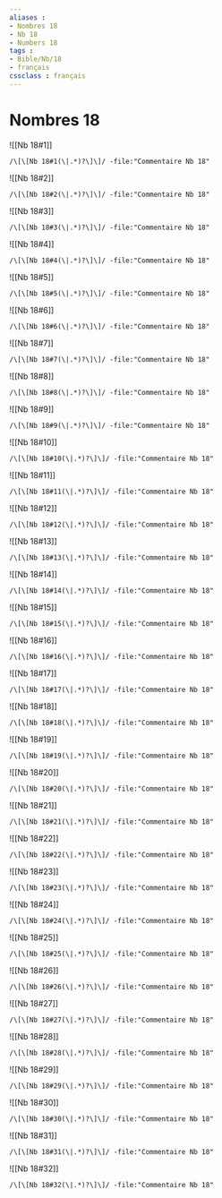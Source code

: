 ```yaml
---
aliases : 
- Nombres 18
- Nb 18
- Numbers 18
tags : 
- Bible/Nb/18
- français
cssclass : français
---
```


# Nombres 18

![[Nb 18#1]]

```query
/\[\[Nb 18#1(\|.*)?\]\]/ -file:"Commentaire Nb 18"
```

![[Nb 18#2]]

```query
/\[\[Nb 18#2(\|.*)?\]\]/ -file:"Commentaire Nb 18"
```

![[Nb 18#3]]

```query
/\[\[Nb 18#3(\|.*)?\]\]/ -file:"Commentaire Nb 18"
```

![[Nb 18#4]]

```query
/\[\[Nb 18#4(\|.*)?\]\]/ -file:"Commentaire Nb 18"
```

![[Nb 18#5]]

```query
/\[\[Nb 18#5(\|.*)?\]\]/ -file:"Commentaire Nb 18"
```

![[Nb 18#6]]

```query
/\[\[Nb 18#6(\|.*)?\]\]/ -file:"Commentaire Nb 18"
```

![[Nb 18#7]]

```query
/\[\[Nb 18#7(\|.*)?\]\]/ -file:"Commentaire Nb 18"
```

![[Nb 18#8]]

```query
/\[\[Nb 18#8(\|.*)?\]\]/ -file:"Commentaire Nb 18"
```

![[Nb 18#9]]

```query
/\[\[Nb 18#9(\|.*)?\]\]/ -file:"Commentaire Nb 18"
```

![[Nb 18#10]]

```query
/\[\[Nb 18#10(\|.*)?\]\]/ -file:"Commentaire Nb 18"
```

![[Nb 18#11]]

```query
/\[\[Nb 18#11(\|.*)?\]\]/ -file:"Commentaire Nb 18"
```

![[Nb 18#12]]

```query
/\[\[Nb 18#12(\|.*)?\]\]/ -file:"Commentaire Nb 18"
```

![[Nb 18#13]]

```query
/\[\[Nb 18#13(\|.*)?\]\]/ -file:"Commentaire Nb 18"
```

![[Nb 18#14]]

```query
/\[\[Nb 18#14(\|.*)?\]\]/ -file:"Commentaire Nb 18"
```

![[Nb 18#15]]

```query
/\[\[Nb 18#15(\|.*)?\]\]/ -file:"Commentaire Nb 18"
```

![[Nb 18#16]]

```query
/\[\[Nb 18#16(\|.*)?\]\]/ -file:"Commentaire Nb 18"
```

![[Nb 18#17]]

```query
/\[\[Nb 18#17(\|.*)?\]\]/ -file:"Commentaire Nb 18"
```

![[Nb 18#18]]

```query
/\[\[Nb 18#18(\|.*)?\]\]/ -file:"Commentaire Nb 18"
```

![[Nb 18#19]]

```query
/\[\[Nb 18#19(\|.*)?\]\]/ -file:"Commentaire Nb 18"
```

![[Nb 18#20]]

```query
/\[\[Nb 18#20(\|.*)?\]\]/ -file:"Commentaire Nb 18"
```

![[Nb 18#21]]

```query
/\[\[Nb 18#21(\|.*)?\]\]/ -file:"Commentaire Nb 18"
```

![[Nb 18#22]]

```query
/\[\[Nb 18#22(\|.*)?\]\]/ -file:"Commentaire Nb 18"
```

![[Nb 18#23]]

```query
/\[\[Nb 18#23(\|.*)?\]\]/ -file:"Commentaire Nb 18"
```

![[Nb 18#24]]

```query
/\[\[Nb 18#24(\|.*)?\]\]/ -file:"Commentaire Nb 18"
```

![[Nb 18#25]]

```query
/\[\[Nb 18#25(\|.*)?\]\]/ -file:"Commentaire Nb 18"
```

![[Nb 18#26]]

```query
/\[\[Nb 18#26(\|.*)?\]\]/ -file:"Commentaire Nb 18"
```

![[Nb 18#27]]

```query
/\[\[Nb 18#27(\|.*)?\]\]/ -file:"Commentaire Nb 18"
```

![[Nb 18#28]]

```query
/\[\[Nb 18#28(\|.*)?\]\]/ -file:"Commentaire Nb 18"
```

![[Nb 18#29]]

```query
/\[\[Nb 18#29(\|.*)?\]\]/ -file:"Commentaire Nb 18"
```

![[Nb 18#30]]

```query
/\[\[Nb 18#30(\|.*)?\]\]/ -file:"Commentaire Nb 18"
```

![[Nb 18#31]]

```query
/\[\[Nb 18#31(\|.*)?\]\]/ -file:"Commentaire Nb 18"
```

![[Nb 18#32]]

```query
/\[\[Nb 18#32(\|.*)?\]\]/ -file:"Commentaire Nb 18"
```

